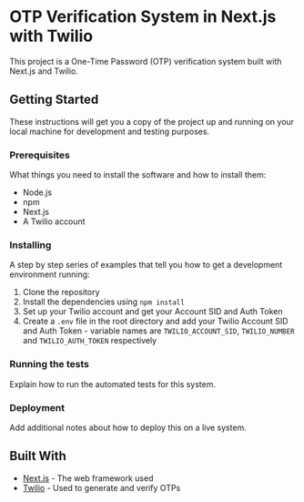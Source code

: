# OTP Verification System in Next.js with Twilio

This project is a One-Time Password (OTP) verification system built with Next.js and Twilio.

## Getting Started

These instructions will get you a copy of the project up and running on your local machine for development and testing purposes.

### Prerequisites

What things you need to install the software and how to install them:

- Node.js
- npm
- Next.js
- A Twilio account

### Installing

A step by step series of examples that tell you how to get a development environment running:

1. Clone the repository
2. Install the dependencies using `npm install`
3. Set up your Twilio account and get your Account SID and Auth Token
4. Create a `.env` file in the root directory and add your Twilio Account SID and Auth Token - variable names are `TWILIO_ACCOUNT_SID`, `TWILIO_NUMBER` and `TWILIO_AUTH_TOKEN` respectively


### Running the tests

Explain how to run the automated tests for this system.

### Deployment

Add additional notes about how to deploy this on a live system.

## Built With

- [Next.js](https://nextjs.org/) - The web framework used
- [Twilio](https://www.twilio.com/) - Used to generate and verify OTPs



